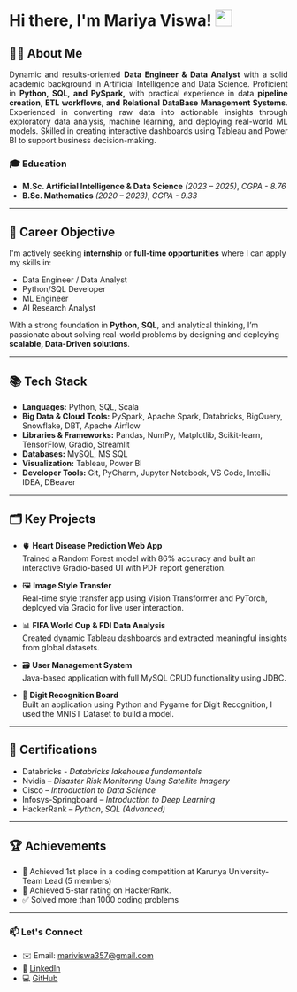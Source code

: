 # Hi there, I'm Mariya Viswa! <img src="https://em-content.zobj.net/source/animated-noto-color-emoji/356/waving-hand_1f44b.gif" width="30px" />

## 👨‍💻 About Me
<p style="text-align: justify; font-size: 12 px;">
  Dynamic and results-oriented <strong>Data Engineer & Data Analyst</strong> with a solid academic background in Artificial Intelligence and Data Science. Proficient in <strong>Python, SQL, and PySpark,</strong> with practical experience in data <strong>pipeline creation, ETL workflows, and Relational DataBase Management Systems</strong>. Experienced in converting raw data into actionable insights through exploratory data analysis, machine learning, and deploying real-world ML models. Skilled in creating interactive dashboards using Tableau and Power BI to support business decision-making.
</p>

### 🎓 Education

- **M.Sc. Artificial Intelligence & Data Science** *(2023 – 2025)*, *CGPA - 8.76*
- **B.Sc. Mathematics** *(2020 – 2023)*, *CGPA - 9.33*

---
## 💼 Career Objective

I'm actively seeking **internship** or **full-time opportunities** where I can apply my skills in:

- Data Engineer / Data Analyst
- Python/SQL Developer
- ML Engineer
- AI Research Analyst

With a strong foundation in **Python**, **SQL**, and analytical thinking, I’m passionate about solving real-world problems by designing and deploying **scalable, Data-Driven solutions**.

---

## 📚 Tech Stack

<section>
  <ul>
    <li><strong>Languages:</strong> Python, SQL, Scala</li>
    <li><strong>Big Data & Cloud Tools:</strong> PySpark, Apache Spark, Databricks, BigQuery, Snowflake, DBT, Apache Airflow</li>
    <li><strong>Libraries &amp; Frameworks:</strong> Pandas, NumPy, Matplotlib, Scikit-learn, TensorFlow, Gradio, Streamlit</li>
    <li><strong>Databases:</strong> MySQL, MS SQL</li>
    <li><strong>Visualization:</strong> Tableau, Power BI</li>
    <li><strong>Developer Tools:</strong> Git, PyCharm, Jupyter Notebook, VS Code, IntelliJ IDEA, DBeaver</li>
  </ul>
</section>

---

## 🗂️ Key Projects

- 🫀 **Heart Disease Prediction Web App**  
  Trained a Random Forest model with 86% accuracy and built an interactive Gradio-based UI with PDF report generation.

- 🖼️ **Image Style Transfer**  
  Real-time style transfer app using Vision Transformer and PyTorch, deployed via Gradio for live user interaction.

- 📊 **FIFA World Cup & FDI Data Analysis**  
  Created dynamic Tableau dashboards and extracted meaningful insights from global datasets.

- 🗃️ **User Management System**  
  Java-based application with full MySQL CRUD functionality using JDBC.

- 🔢 **Digit Recognition Board**  
  Built an application using Python and Pygame for Digit Recognition, I used the MNIST Dataset to build a model.

---

## 📜 Certifications

- Databricks - *Databricks lakehouse fundamentals*
- Nvidia – *Disaster Risk Monitoring Using Satellite Imagery* 
- Cisco – *Introduction to Data Science*   
- Infosys-Springboard – *Introduction to Deep Learning*  
- HackerRank – *Python*, *SQL (Advanced)*

---

## 🏆 Achievements

- 🥇 Achieved 1st place in a coding competition at Karunya University- Team Lead (5 members)  
- 🌟 Achieved 5-star rating on HackerRank.  
- ✅ Solved more than 1000 coding problems

---

### 📫 Let's Connect

- ✉️ Email: [mariviswa357@gmail.com](mailto:mariviswa357@gmail.com)  
- 🔗 [LinkedIn](https://www.linkedin.com/in/mariyaviswa)  
- 💻 [GitHub](https://github.com/mariyaviswa)

